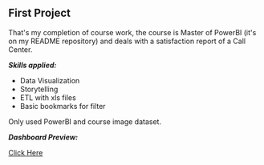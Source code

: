 ## First Project

That's my completion of course work, the course is Master of PowerBI (it's on my README repository) and deals with a satisfaction report of a Call Center.

***Skills applied:***
- Data Visualization
- Storytelling
- ETL with xls files
- Basic bookmarks for filter

Only used PowerBI and course image dataset.

***Dashboard Preview:***

<a href="https://app.powerbi.com/view?r=eyJrIjoiY2I0MTc4YjUtNTY5MC00Njc3LTk2MDgtZjg0YjFlMWU0NjIyIiwidCI6ImQzMjE5YmM2LTNiYzMtNDU4Zi1iOTUwLTY1YjkzM2E0NWQ5NiJ9">Click Here</a>

